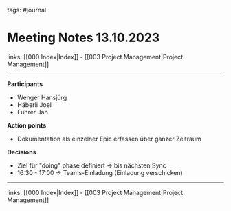 tags: #journal

# Meeting Notes 13.10.2023

links: [[000 Index|Index]] - [[003 Project Management|Project Management]]

---

**Participants**

- Wenger Hansjürg
- Häberli Joel
- Fuhrer Jan

**Action points**

- Dokumentation als einzelner Epic erfassen über ganzer Zeitraum

**Decisions**

- Ziel für "doing" phase definiert -> bis nächsten Sync
- 16:30 - 17:00 -> Teams-Einladung (Einladung verschicken)

---
links: [[000 Index|Index]] - [[003 Project Management|Project Management]]